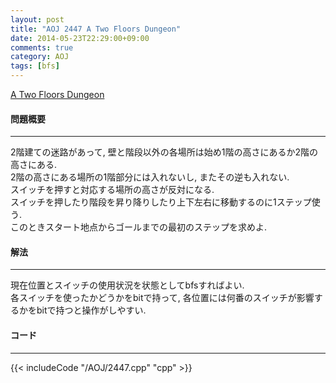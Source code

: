 ```yaml
---
layout: post
title: "AOJ 2447 A Two Floors Dungeon"
date: 2014-05-23T22:29:00+09:00
comments: true
category: AOJ
tags: [bfs]
---
```


[A Two Floors Dungeon](http://judge.u-aizu.ac.jp/onlinejudge/description.jsp?id=2447)

#### 問題概要

****

2階建ての迷路があって, 壁と階段以外の各場所は始め1階の高さにあるか2階の高さにある.  
2階の高さにある場所の1階部分には入れないし, またその逆も入れない.  
スイッチを押すと対応する場所の高さが反対になる.  
スイッチを押したり階段を昇り降りしたり上下左右に移動するのに1ステップ使う.  
このときスタート地点からゴールまでの最初のステップを求めよ.

#### 解法

****

現在位置とスイッチの使用状況を状態としてbfsすればよい.  
各スイッチを使ったかどうかをbitで持って, 各位置には何番のスイッチが影響するかをbitで持つと操作がしやすい.  

#### コード

****

{{< includeCode "/AOJ/2447.cpp" "cpp" >}}
